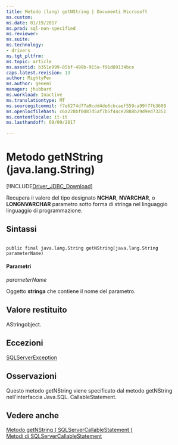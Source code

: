 ```yaml
---
title: Metodo (lang) getNString | Documenti Microsoft
ms.custom: 
ms.date: 01/19/2017
ms.prod: sql-non-specified
ms.reviewer: 
ms.suite: 
ms.technology:
- drivers
ms.tgt_pltfrm: 
ms.topic: article
ms.assetid: b351e999-85bf-498b-915a-f91d89134bce
caps.latest.revision: 13
author: MightyPen
ms.author: genemi
manager: jhubbard
ms.workload: Inactive
ms.translationtype: MT
ms.sourcegitcommit: f7e6274d77a9cdd4de6cbcaef559ca99f77b3608
ms.openlocfilehash: c6a228bf0087d5af7b5f44ce2888b29d9ed73351
ms.contentlocale: it-it
ms.lasthandoff: 09/09/2017

---
```

# <a name="getnstring-method-javalangstring"></a>Metodo getNString (java.lang.String)
[!INCLUDE[Driver_JDBC_Download](../../../includes/driver_jdbc_download.md)]

  Recupera il valore del tipo designato **NCHAR**, **NVARCHAR**, o **LONGNVARCHAR** parametro sotto forma di stringa nel linguaggio linguaggio di programmazione.  
  
## <a name="syntax"></a>Sintassi  
  
```  
  
public final java.lang.String getNString(java.lang.String parameterName)  
```  
  
#### <a name="parameters"></a>Parametri  
 *parameterName*  
  
 Oggetto **stringa** che contiene il nome del parametro.  
  
## <a name="return-value"></a>Valore restituito  
 AStringobject.  
  
## <a name="exceptions"></a>Eccezioni  
 [SQLServerException](../../../connect/jdbc/reference/sqlserverexception-class.md)  
  
## <a name="remarks"></a>Osservazioni  
 Questo metodo getNString viene specificato dal metodo getNString nell'interfaccia Java.SQL. CallableStatement.  
  
## <a name="see-also"></a>Vedere anche  
 [Metodo getNString &#40; SQLServerCallableStatement &#41;](../../../connect/jdbc/reference/getnstring-method-sqlservercallablestatement.md)   
 [Metodi di SQLServerCallableStatement](../../../connect/jdbc/reference/sqlservercallablestatement-methods.md)  
  
  

